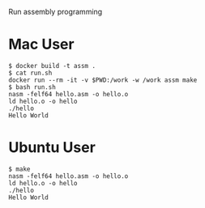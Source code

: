 Run assembly programming

# Mac User

```
$ docker build -t assm .
$ cat run.sh
docker run --rm -it -v $PWD:/work -w /work assm make
$ bash run.sh
nasm -felf64 hello.asm -o hello.o
ld hello.o -o hello
./hello
Hello World
```

# Ubuntu User

```
$ make
nasm -felf64 hello.asm -o hello.o
ld hello.o -o hello
./hello
Hello World
```